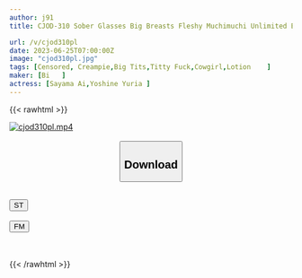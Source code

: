 ```yaml
---
author: j91
title: CJOD-310 Sober Glasses Big Breasts Fleshy Muchimuchi Unlimited Ejaculation Soap That Is Sandwiched Into A Plump Body And 16 Shots Squid Ai Sayama Yuria Yoshine

url: /v/cjod310pl
date: 2023-06-25T07:00:00Z
image: "cjod310pl.jpg"
tags: [Censored, Creampie,Big Tits,Titty Fuck,Cowgirl,Lotion	]
maker: [Bi   ]
actress: [Sayama Ai,Yoshine Yuria ]
---
```



{{< rawhtml >}}

<div class="video" data-videoid="OaPkXgjogRUZROv">
    <a href="javascript:;">
        <img src="/v/cjod310pl/cjod310pl.jpg" width="WIDTH" height="HEIGHT" alt="cjod310pl.mp4" loading="lazy">
    </a>
</div>

<script type="text/javascript" src="https://j91.asia/asset/on-demand-st.js"></script>

<br>
  <link rel="stylesheet" href="https://j91.asia/asset/bs5.css">
  
  <center>
  <button class="btn btn-primary" type="button" data-bs-toggle="collapse" data-bs-target=".multi-collapse" aria-expanded="false" aria-controls="multiCollapseExample1 multiCollapseExample2"><h2>Download</h2></button></center>
</p>
<div class="row">
  <div class="col">
    <div class="collapse multi-collapse" id="multiCollapseExample1">
      <div class="card card-body">
	      	      <br>
<div class="buttons">  
<a href="https://streamtape.to/v/OaPkXgjogRUZROv" target="_blank"><button class="btn-hover color-3"><i class="fa fa-download"></i> ST</button></a></div>
    </div>
  </div>
</div>
  <div class="col">
    <div class="collapse multi-collapse" id="multiCollapseExample2">
      <div class="card card-body">
	      <br>
<div class="buttons">
    <a href="https://filemoon.sx/d/obtry7zad372" target="_blank"><button class="btn-hover color-8"><i class="fa fa-download"></i> FM</button></a></div>
<br><br>
      </div>
    </div>
  </div>
</div>

{{< /rawhtml >}}
